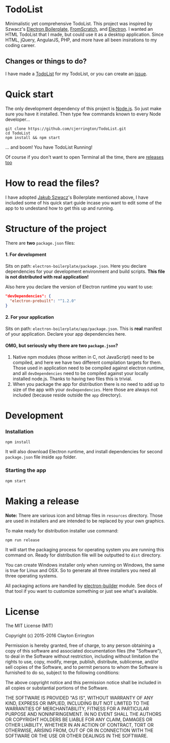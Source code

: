 TodoList
==============
Minimalistic yet comprehensive TodoList. This project was inspired by Szwacz's [Electron Boilerplate](https://github.com/szwacz/electron-boilerplate), [FromScratch](https://fromscratch.rocks), and [Electron](http://electron.atom.io). I wanted an HTML TodoList that I made, but could use it as a desktop application. Since HTML, jQuery, AngularJS, PHP, and more have all been insirations to my coding career. 

## Changes or things to do?
I have made a [TodoList](https://github.com/cjerrington/TodoList/blob/master/Todo.md) for my TodoList, or you can create an [issue](https://github.com/cjerrington/TodoList/issues).

# Quick start
The only development dependency of this project is [Node.js](https://nodejs.org). So just make sure you have it installed.
Then type few commands known to every Node developer...
```
git clone https://github.com/cjerrington/TodoList.git
cd TodoList
npm install && npm start
```
... and boom! You have TodoList Running!

Of course if you don't want to open Terminal all the time, there are [releases too](https://github.com/cjerrington/TodoList/releases)

# How to read the files?
I have adopted [Jakub Szwacz](https://github.com/szwacz)'s Boilerplate mentioned above, I have included some of his quick start guide incase you want to edit some of the app to to undestand how to get this up and running. 

# Structure of the project

There are **two** `package.json` files:  

#### 1. For development
Sits on path: `electron-boilerplate/package.json`. Here you declare dependencies for your development environment and build scripts. **This file is not distributed with real application!**

Also here you declare the version of Electron runtime you want to use:
```json
"devDependencies": {
  "electron-prebuilt": "^1.2.0"
}
```

#### 2. For your application
Sits on path: `electron-boilerplate/app/package.json`. This is **real** manifest of your application. Declare your app dependencies here.

#### OMG, but seriously why there are two `package.json`?
1. Native npm modules (those written in C, not JavaScript) need to be compiled, and here we have two different compilation targets for them. Those used in application need to be compiled against electron runtime, and all `devDependencies` need to be compiled against your locally installed node.js. Thanks to having two files this is trivial.
2. When you package the app for distribution there is no need to add up to size of the app with your `devDependencies`. Here those are always not included (because reside outside the `app` directory).

# Development

### Installation

```
npm install
```
It will also download Electron runtime, and install dependencies for second `package.json` file inside `app` folder.

### Starting the app

```
npm start
```

# Making a release

**Note:** There are various icon and bitmap files in `resources` directory. Those are used in installers and are intended to be replaced by your own graphics.

To make ready for distribution installer use command:
```
npm run release
```
It will start the packaging process for operating system you are running this command on. Ready for distribution file will be outputted to `dist` directory.

You can create Windows installer only when running on Windows, the same is true for Linux and OSX. So to generate all three installers you need all three operating systems.

All packaging actions are handled by [electron-builder](https://github.com/electron-userland/electron-builder) module. See docs of that tool if you want to customize something or just see what's available.

# License

The MIT License (MIT)

Copyright (c) 2015-2016 Clayton Errington

Permission is hereby granted, free of charge, to any person obtaining a copy
of this software and associated documentation files (the "Software"), to deal
in the Software without restriction, including without limitation the rights
to use, copy, modify, merge, publish, distribute, sublicense, and/or sell
copies of the Software, and to permit persons to whom the Software is
furnished to do so, subject to the following conditions:

The above copyright notice and this permission notice shall be included in all
copies or substantial portions of the Software.

THE SOFTWARE IS PROVIDED "AS IS", WITHOUT WARRANTY OF ANY KIND, EXPRESS OR
IMPLIED, INCLUDING BUT NOT LIMITED TO THE WARRANTIES OF MERCHANTABILITY,
FITNESS FOR A PARTICULAR PURPOSE AND NONINFRINGEMENT. IN NO EVENT SHALL THE
AUTHORS OR COPYRIGHT HOLDERS BE LIABLE FOR ANY CLAIM, DAMAGES OR OTHER
LIABILITY, WHETHER IN AN ACTION OF CONTRACT, TORT OR OTHERWISE, ARISING FROM,
OUT OF OR IN CONNECTION WITH THE SOFTWARE OR THE USE OR OTHER DEALINGS IN THE
SOFTWARE.
